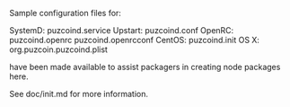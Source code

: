 Sample configuration files for:

SystemD: puzcoind.service
Upstart: puzcoind.conf
OpenRC:  puzcoind.openrc
         puzcoind.openrcconf
CentOS:  puzcoind.init
OS X:    org.puzcoin.puzcoind.plist

have been made available to assist packagers in creating node packages here.

See doc/init.md for more information.
